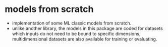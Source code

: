 # models from scratch
* implementation of some ML classic models from scratch.
* unlike another library, the models in this package are coded for datasets which inputs do not need to be bound to specific dimensions, multidimensional datasets are also available for training or evaluating.

